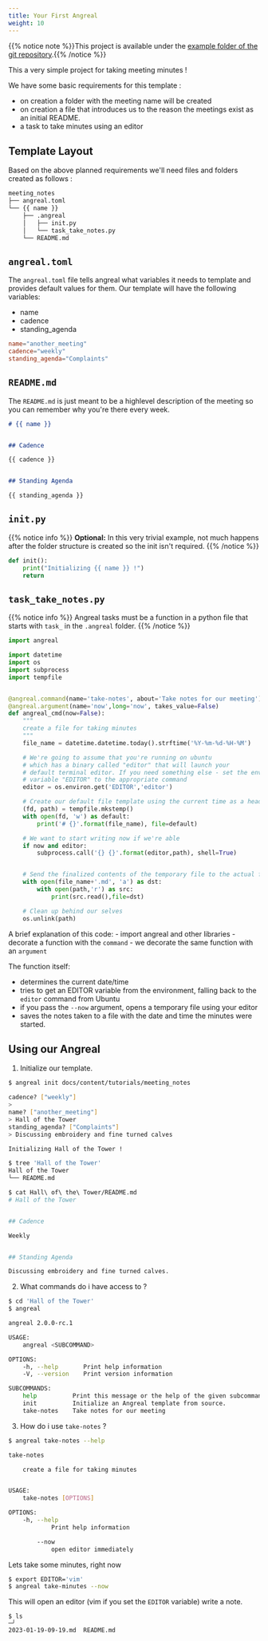 ```yaml
---
title: Your First Angreal
weight: 10
---
```


{{% notice note %}}This project is available under the [example folder of the git repository](https://gitlab.com/dylanbstorey/angreal/tree/master/example).{{% /notice %}}

This a very simple project for taking meeting minutes !

We have some basic requirements for this template :

-   on creation a folder with the meeting name will be created
-   on creation a file that introduces us to the reason the meetings
    exist as an initial README.
-   a task to take minutes using an editor

## Template Layout

Based on the above planned requirements we'll need files and folders created as follows : 

```bash
meeting_notes
├── angreal.toml
└── {{ name }}
    ├── .angreal
    │   ├── init.py
    │   └── task_take_notes.py
    └── README.md
```
## `angreal.toml`

The `angreal.toml` file tells angreal what variables it needs to template and provides default values for them. 
Our template will have the following variables: 
- name
- cadence
- standing_agenda

```toml
name="another_meeting"
cadence="weekly"
standing_agenda="Complaints"
```

## `README.md`

The `README.md` is just meant to be a highlevel description of the meeting so you can remember why you're there every week.

```markdown
# {{ name }}


## Cadence

{{ cadence }}


## Standing Agenda

{{ standing_agenda }}
```


## `init.py`
{{% notice info %}}
**Optional:** In this very trivial example, not much happens after the folder structure is created so the init isn't required. 
{{% /notice %}}

```python
def init():
    print("Initializing {{ name }} !")
    return
```

## `task_take_notes.py`

{{% notice info %}}
Angreal tasks must be a function in a python file that starts with `task_` in the `.angreal` folder.
{{% /notice %}}


```python
import angreal

import datetime
import os
import subprocess
import tempfile


@angreal.command(name='take-notes', about='Take notes for our meeting')
@angreal.argument(name='now',long='now', takes_value=False)
def angreal_cmd(now=False):
    """
    create a file for taking minutes
    """
    file_name = datetime.datetime.today().strftime('%Y-%m-%d-%H-%M')

    # We're going to assume that you're running on ubuntu 
    # which has a binary called "editor" that will launch your 
    # default terminal editor. If you need something else - set the environment
    # variable "EDITOR" to the appropriate command 
    editor = os.environ.get('EDITOR','editor')

    # Create our default file template using the current time as a header
    (fd, path) = tempfile.mkstemp()
    with open(fd, 'w') as default:
        print('# {}'.format(file_name), file=default)

    # We want to start writing now if we're able
    if now and editor:
        subprocess.call('{} {}'.format(editor,path), shell=True)


    # Send the finalized contents of the temporary file to the actual file
    with open(file_name+'.md', 'a') as dst:
        with open(path,'r') as src:
            print(src.read(),file=dst)

    # Clean up behind our selves
    os.unlink(path)
```
A brief explanation of this code: 
    - import angreal and other libraries 
    - decorate a function with the `command`
    - we decorate the same function with an `argument`

The function itself: 
- determines the current date/time
- tries to get an EDITOR variable from the environment, falling back to the `editor` command from Ubuntu
- if you pass the `--now` argument, opens a temporary file using your editor
- saves the notes taken to a file with the date and time the minutes were started.

## Using our Angreal

1. Initialize our template. 
```bash
$ angreal init docs/content/tutorials/meeting_notes

cadence? ["weekly"]
>
name? ["another_meeting"]
> Hall of the Tower
standing_agenda? ["Complaints"]
> Discussing embroidery and fine turned calves

Initializing Hall of the Tower !
```
```bash
$ tree 'Hall of the Tower'
Hall of the Tower
└── README.md
```

```bash
$ cat Hall\ of\ the\ Tower/README.md                                                                                                            ─╯ 
# Hall of the Tower


## Cadence

Weekly


## Standing Agenda

Discussing embroidery and fine turned calves.

```

2. What commands do i have access to ?

```bash
$ cd 'Hall of the Tower'
$ angreal 

angreal 2.0.0-rc.1

USAGE:
    angreal <SUBCOMMAND>

OPTIONS:
    -h, --help       Print help information
    -V, --version    Print version information

SUBCOMMANDS:
    help          Print this message or the help of the given subcommand(s)
    init          Initialize an Angreal template from source.
    take-notes    Take notes for our meeting

```

3. How do i use `take-notes` ?

```bash
$ angreal take-notes --help                                                                                                                  

take-notes

    create a file for taking minutes


USAGE:
    take-notes [OPTIONS]

OPTIONS:
    -h, --help
            Print help information

        --now
            open editor immediately
```

Lets take some minutes, right now

```bash
$ export EDITOR='vim'
$ angreal take-minutes --now
```

This will open an editor (vim if you set the `EDITOR` variable) write a note.

```
$ ls                                                                                                                                            ─╯ 
2023-01-19-09-19.md  README.md
```


